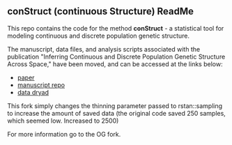 
## conStruct (continuous Structure) ReadMe


This repo contains the code for the method **conStruct** - a statistical tool 
for modeling continuous and discrete population genetic structure.

The manuscript, data files, and analysis scripts associated with the publication 
"Inferring Continuous and Discrete Population Genetic Structure Across Space,"
have been moved, and can be accessed at the links below:

 * [paper](https://doi.org/10.1534/genetics.118.301333)
 * [manuscript repo](https://github.com/gbradburd/conStruct-paper)
 * [data dryad](https://doi.org/10.5061/dryad.5qj7h09)

This fork simply changes the thinning parameter passed to rstan::sampling to increase the amount of saved data 
(the original code saved 250 samples, which seemed low. Increased to 2500)

For more information go to the OG fork.
